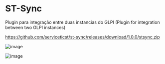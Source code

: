 # ST-Sync
Plugin para integração entre duas instancias do GLPI (Plugin for integration between two GLPI instances)

https://github.com/serviceticst/st-sync/releases/download/1.0.0/stsync.zip

![image](https://github.com/serviceticst/st-sync/assets/70910492/4c4f5040-d4c3-4362-ae83-505f4ff9c047)

![image](https://github.com/serviceticst/st-sync/assets/70910492/15a83e8c-8d6b-4bd6-a1ae-b757c6567e8a)

